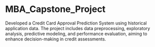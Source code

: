 # MBA_Capstone_Project
Developed a Credit Card Approval Prediction System using historical application data. The project includes data preprocessing, exploratory analysis, predictive modeling, and performance evaluation, aiming to enhance decision-making in credit assessments.
